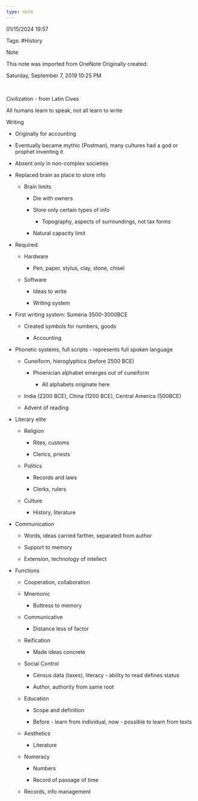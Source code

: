```yaml
---
type: note
---
```

01/15/2024 19:57

Tags: #History 

>[!note]
>This note was imported from OneNote 
>Originally created:
>
>Saturday, September 7, 2019
>10:25 PM

 

Civilization - from Latin Cives

All humans learn to speak, not all learn to write

Writing

-   Originally for accounting

-   Eventually became mythic (Postman), many cultures had a god or prophet inventing it

-   Absent only in non-complex societies

-   Replaced brain as place to store info

    -   Brain limits

        -   Die with owners

        -   Store only certain types of info

            -   Topography, aspects of surroundings, not tax forms

        -   Natural capacity limit

-   Required:

    -   Hardware

        -   Pen, paper, stylus, clay, stone, chisel

    -   Software

        -   Ideas to write

        -   Writing system

-   First writing system: Sumeria 3500-3000BCE

    -   Created symbols for numbers, goods

        -   Accounting

-   Phonetic systems, full scripts - represents full spoken language

    -   Cuneiform, hieroglyphics (before 2500 BCE)

        -   Phoenician alphabet emerges out of cuneiform

            -   All alphabets originate here

    -   India (2200 BCE), China (1200 BCE), Central America (500BCE)

    -   Advent of reading

-   Literary elite

    -   Religion

        -   Rites, customs

        -   Clerics, priests

    -   Politics

        -   Records and laws

        -   Clerks, rulers

    -   Culture

        -   History, literature

-   Communication

    -   Words, ideas carried farther, separated from author

    -   Support to memory

    -   Extension, technology of intellect

-   Functions

    -   Cooperation, collaboration

    -   Mnemonic

        -   Buttress to memory

    -   Communicative

        -   Distance less of factor

    -   Reification

        -   Made ideas concrete

    -   Social Control

        -   Census data (taxes), literacy - ability to read defines status

        -   Author, authority from same root

    -   Education

        -   Scope and definition

        -   Before - learn from individual, now - possible to learn from texts

    -   Aesthetics

        -   Literature

    -   Numeracy

        -   Numbers

        -   Record of passage of time

    -   Records, info management
